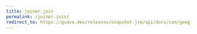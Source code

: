 ```yaml
---
title: joiner.join
permalink: /joiner.join/
redirect_to: https://guava.dev/releases/snapshot-jre/api/docs/com/google/common/base/Joiner.html#join-java.lang.Iterable-
---
```

